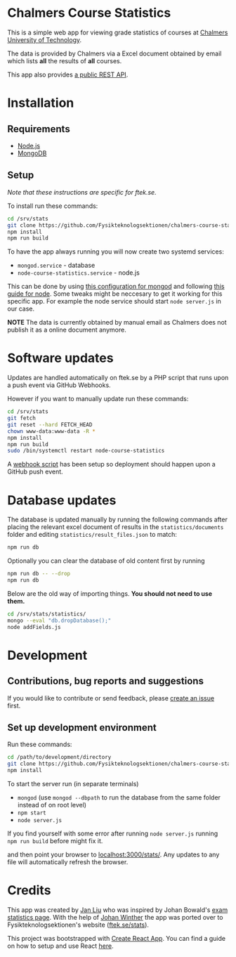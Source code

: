 # Chalmers Course Statistics

This is a simple web app for viewing grade statistics of courses at [Chalmers University of Technology](https://chalmers.se).

The data is provided by Chalmers via a Excel document obtained by email which lists **all** the results of **all** courses.

This app also provides [a public REST API](API.md).

# Installation

## Requirements

- [Node.js](https://nodejs.org)
- [MongoDB](https://mongodb.com)

## Setup

*Note that these instructions are specific for ftek.se.*

To install run these commands:

```bash
cd /srv/stats
git clone https://github.com/Fysikteknologsektionen/chalmers-course-stats/ .
npm install
npm run build
```

To have the app always running you will now create two systemd services:

- `mongod.service` - database
- `node-course-statistics.service` - node.js

This can be done by using [this configuration for mongod](https://gist.github.com/jwilm/5842956) and following [this guide for node](https://www.axllent.org/docs/view/nodejs-service-with-systemd/). Some tweaks might be neccesary to get it working for this specific app. For example the node service should start `node server.js` in our case.

**NOTE** The data is currently obtained by manual email as Chalmers does not publish it as a online document anymore.

# Software updates

Updates are handled automatically on ftek.se by a PHP script that runs upon a push event via GitHub Webhooks.

However if you want to manually update run these commands:

```bash
cd /srv/stats
git fetch
git reset --hard FETCH_HEAD
chown www-data:www-data -R *
npm install
npm run build
sudo /bin/systemctl restart node-course-statistics
```

A [webhook script](https://gist.github.com/gka/4627519) has been setup so deployment should happen upon a GitHub push event.

# Database updates

The database is updated manually by running the following commands after placing the relevant excel document of results in the `statistics/documents` folder and editing `statistics/result_files.json` to match:
```bash
npm run db
```
Optionally you can clear the database of old content first by running
```bash
npm run db -- --drop
npm run db
```

Below are the old way of importing things. **You should not need to use them.**
```bash
cd /srv/stats/statistics/
mongo --eval "db.dropDatabase();"
node addFields.js
```

# Development

## Contributions, bug reports and suggestions

If you would like to contribute or send feedback, please [create an issue](https://github.com/Fysikteknologsektionen/chalmers-course-stats/issues/new) first.

## Set up development environment

Run these commands:

```bash
cd /path/to/development/directory
git clone https://github.com/Fysikteknologsektionen/chalmers-course-stats/
npm install
```

To start the server run (in separate terminals)
- `mongod` (use `mongod --dbpath` to run the database from the same folder instead of on root level)
- `npm start`
- `node server.js`

If you find yourself with some error after running `node server.js` running `npm run build` before might fix it.

and then point your browser to [localhost:3000/stats/](http://localhost:3000/stats/). Any updates to any file will automatically refresh the browser.

# Credits

This app was created by [Jan Liu](https://github.com/fsharpasharp/) who was inspired by Johan Bowald's [exam statistics page](http://tenta.bowald.se). With the help of [Johan Winther](https://github.com/JohanWinther) the app was ported over to Fysikteknologsektionen's website ([ftek.se/stats](https://ftek.se/stats)).

This project was bootstrapped with [Create React App](https://github.com/facebookincubator/create-react-app).
You can find a guide on how to setup and use React [here](https://github.com/facebookincubator/create-react-app/blob/master/packages/react-scripts/template/README.md).

